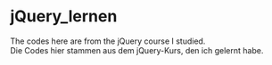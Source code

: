 # jQuery_lernen
The codes here are from the jQuery course I studied.<br>
Die Codes hier stammen aus dem jQuery-Kurs, den ich gelernt habe.
